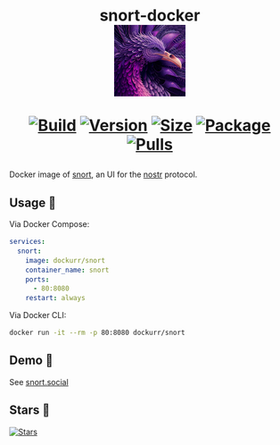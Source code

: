 <h1 align="center">snort-docker<br />
<div align="center">
<a href="https://github.com/dockur/snort"><img src="https://raw.githubusercontent.com/dockur/snort/master/.github/logo.png" title="Logo" style="max-width:100%;" width="128" heigth="128"/></a>
</div>
<div align="center">
  
[![Build]][build_url]
[![Version]][tag_url]
[![Size]][tag_url]
[![Package]][pkg_url]
[![Pulls]][hub_url]

</div></h1>

Docker image of [snort](https://github.com/v0l/snort), an UI for the [nostr](https://github.com/nostr-protocol/nostr) protocol.

## Usage  🐳

Via Docker Compose:

```yaml
services:
  snort:
    image: dockurr/snort
    container_name: snort
    ports:
      - 80:8080
    restart: always
```

Via Docker CLI:

```bash
docker run -it --rm -p 80:8080 dockurr/snort
```

## Demo 👀

  See [snort.social](https://snort.social)

## Stars 🌟
[![Stars](https://starchart.cc/dockur/snort.svg?variant=adaptive)](https://starchart.cc/dockur/snort)

[build_url]: https://github.com/dockur/snort/
[hub_url]: https://hub.docker.com/r/dockurr/snort/
[tag_url]: https://hub.docker.com/r/dockurr/snort/tags
[pkg_url]: https://github.com/dockur/snort/pkgs/container/snort

[Build]: https://github.com/dockur/snort/actions/workflows/build.yml/badge.svg
[Size]: https://img.shields.io/docker/image-size/dockurr/snort/latest?color=066da5&label=size
[Pulls]: https://img.shields.io/docker/pulls/dockurr/snort.svg?style=flat&label=pulls&logo=docker
[Version]: https://img.shields.io/docker/v/dockurr/snort/latest?arch=amd64&sort=semver&color=066da5
[Package]: https://img.shields.io/badge/dynamic/json?url=https%3A%2F%2Fipitio.github.io%2Fbackage%2Fdockur%2Fsnort%2Fsnort.json&query=%24.downloads&logo=github&style=flat&color=066da5&label=pulls
